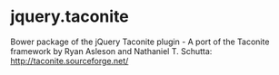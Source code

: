 jquery.taconite
===============

 Bower package of the jQuery Taconite plugin - A port of the Taconite framework by Ryan Asleson and  Nathaniel T. Schutta: http://taconite.sourceforge.net/
